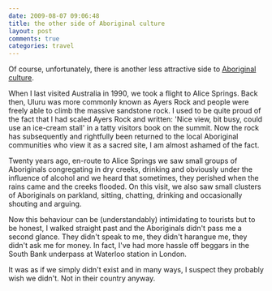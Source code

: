```yaml
---
date: 2009-08-07 09:06:48
title: the other side of Aboriginal culture
layout: post
comments: true
categories: travel
---
```

Of course, unfortunately, there is another less attractive side to
[Aboriginal culture](http://www.nbrightside.com/blog/2009/08/07/aboriginal-culture/).

When I last visited Australia in 1990, we took a flight to Alice
Springs. Back then, Uluru was more commonly known as Ayers Rock and
people were freely able to climb the massive sandstone rock. I used to
be quite proud of the fact that I had scaled Ayers Rock and written:
'Nice view, bit busy, could use an ice-cream stall' in a tatty visitors
book on the summit. Now the rock has subsequently and rightfully been
returned to the local Aboriginal communities who view it as a sacred
site, I am almost ashamed of the fact.

Twenty years ago, en-route to Alice Springs we saw small groups of
Aboriginals congregating in dry creeks, drinking and obviously under the
influence of alcohol and we heard that sometimes, they perished when the
rains came and the creeks flooded. On this visit, we also saw small
clusters of Aboriginals on parkland, sitting, chatting, drinking and
occasionally shouting and arguing.

Now this behaviour can be (understandably) intimidating to tourists but
to be honest, I walked straight past and the Aboriginals didn't pass me
a second glance. They didn't speak to me, they didn't harangue me, they
didn't ask me for money. In fact, I've had more hassle off beggars in
the South Bank underpass at Waterloo station in London.

It was as if we simply didn't exist and in many ways, I suspect they
probably wish we didn't. Not in their country anyway.
